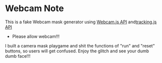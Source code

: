 # Webcam Note
This is a fake Webcam mask generator using [Webcam.js API](https://pixlcore.com/read/WebcamJS) and[tracking.js API](http://127.0.0.1:51288/test.html)

* Please allow webcam!!!


I built a camera mask playgame and shit the functions of "run" and "reset" buttons, so users will get confused.
Enjoy the glitch and see your dumb dumb face!!!